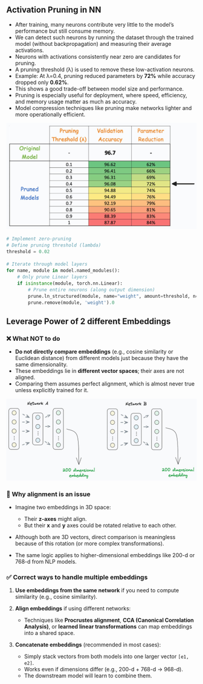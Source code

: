 

## Activation Pruning in NN
* After training, many neurons contribute very little to the model’s performance but still consume memory.
* We can detect such neurons by running the dataset through the trained model (without backpropagation) and measuring their average activations.
* Neurons with activations consistently near zero are candidates for pruning.
* A pruning threshold (λ) is used to remove these low-activation neurons.
* Example: At λ=0.4, pruning reduced parameters by **72%** while accuracy dropped only **0.62%**.
* This shows a good trade-off between model size and performance.
* Pruning is especially useful for deployment, where speed, efficiency, and memory usage matter as much as accuracy.
* Model compression techniques like pruning make networks lighter and more operationally efficient.

![alt text](img/image.png)


```python
# Implement zero-pruning
# Define pruning threshold (lambda)
threshold = 0.02

# Iterate through model layers
for name, module in model.named_modules():
    # Only prune Linear layers
    if isinstance(module, torch.nn.Linear):
        # Prune entire neurons (along output dimension)
        prune.ln_structured(module, name="weight", amount=threshold, n=2, dim=0)
        prune.remove(module, 'weight').0
```

## Leverage Power of 2 different Embeddings

### ❌ What NOT to do

* **Do not directly compare embeddings** (e.g., cosine similarity or Euclidean distance) from different models just because they have the same dimensionality.
* These embeddings lie in **different vector spaces**; their axes are not aligned.
* Comparing them assumes perfect alignment, which is almost never true unless explicitly trained for it.

![alt text](img/image2.png)

### 📌 Why alignment is an issue

* Imagine two embeddings in 3D space:

  * Their **z-axes** might align.
  * But their **x** and **y** axes could be rotated relative to each other.
* Although both are 3D vectors, direct comparison is meaningless because of this rotation (or more complex transformations).
* The same logic applies to higher-dimensional embeddings like 200-d or 768-d from NLP models.


### ✅ Correct ways to handle multiple embeddings

1. **Use embeddings from the same network** if you need to compute similarity (e.g., cosine similarity).
2. **Align embeddings** if using different networks:

   * Techniques like **Procrustes alignment**, **CCA (Canonical Correlation Analysis)**, or **learned linear transformations** can map embeddings into a shared space.
3. **Concatenate embeddings** (recommended in most cases):

   * Simply stack vectors from both models into one larger vector `[e1, e2]`.
   * Works even if dimensions differ (e.g., 200-d + 768-d → 968-d).
   * The downstream model will learn to combine them.